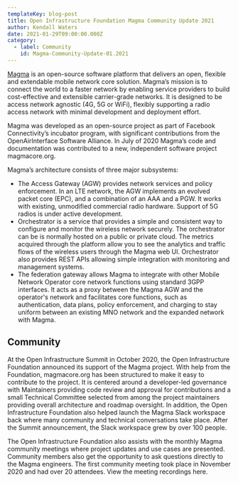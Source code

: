 ```yaml
---
templateKey: blog-post
title: Open Infrastructure Foundation Magma Community Update 2021
author: Kendall Waters
date: 2021-01-29T09:00:00.000Z
category:
  - label: Community
    id: Magma-Community-Update-01.2021
---
```

[Magma](https://github.com/magma/) is an open-source software platform that delivers an open, flexible and extendable mobile network core solution. Magma’s mission is to connect the world to a faster network by enabling service providers to build cost-effective and extensible carrier-grade networks.  It is designed to be access network agnostic (4G, 5G or WiFi), flexibly supporting a radio access network with minimal development and deployment effort.

Magma was developed as an open-source project as part of Facebook Connectivity’s incubator program, with significant contributions from the OpenAirInterface Software Alliance.  In July of 2020 Magma’s code and documentation was contributed to a new, independent software project magmacore.org.

Magma’s architecture consists of three major subsystems:

* The Access Gateway (AGW) provides network services and policy enforcement. In an LTE network, the AGW implements an evolved packet core (EPC), and a combination of an AAA and a PGW. It works with existing, unmodified commercial radio hardware.  Support of 5G radios is under active development.
* Orchestrator is a service that provides a simple and consistent way to configure and monitor the wireless network securely. The orchestrator can be is normally hosted on a public or private cloud. The metrics acquired through the platform allow you to see the analytics and traffic flows of the wireless users through the Magma web UI.  Orchestrator also provides REST APIs allowing simple integration with monitoring and management systems.
* The federation gateway allows Magma to integrate with other Mobile Network Operator core network functions using standard 3GPP interfaces. It acts as a proxy between the Magma AGW and the operator's network and facilitates core functions, such as authentication, data plans, policy enforcement, and charging to stay uniform between an existing MNO network and the expanded network with Magma.

## Community

At the Open Infrastructure Summit in October 2020, the Open Infrastructure Foundation announced its support of the Magma project. With help from the Foundation, magmacore.org has been structured to make it easy to contribute to the project. It is centered around a developer-led governance with Maintainers providing code review and approval for contributions and a small Technical Committee selected from among the project maintainers providing overall architecture and roadmap oversight. In addition, the Open Infrastructure Foundation also helped launch the Magma Slack workspace back where many community and technical conversations take place. After the Summit announcement, the Slack workspace grew by over 100 people. 

The Open Infrastructure Foundation also assists with the monthly Magma community meetings where project updates and use cases are presented. Community members also get the opportunity to ask questions directly to the Magma engineers. The first community meeting took place in November 2020 and had over 20 attendees. View the meeting recordings here.
